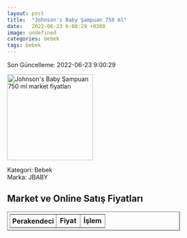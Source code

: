 ```yaml
---
layout: post
title:  "Johnson's Baby Şampuan 750 ml"
date:   2022-06-23 6:00:29 +0300
image: undefined
categories: bebek
tags: bebek
---
```


Son Güncelleme: 2022-06-23 9:00:29

<img src="undefined" width="200" alt="Johnson's Baby Şampuan 750 ml market fiyatları" />

Kategori: Bebek
<br />
Marka: JBABY

<h2>Market ve Online Satış Fiyatları</h2>

<table border="1" style="padding: 5px;width:80%;">
  <tr>
    <td style="padding: 5px;"><strong>Perakendeci</strong></td>
    <td><strong>Fiyat</strong></td>
    <td><strong>İşlem</strong></td>
  </tr>
  
</table>
